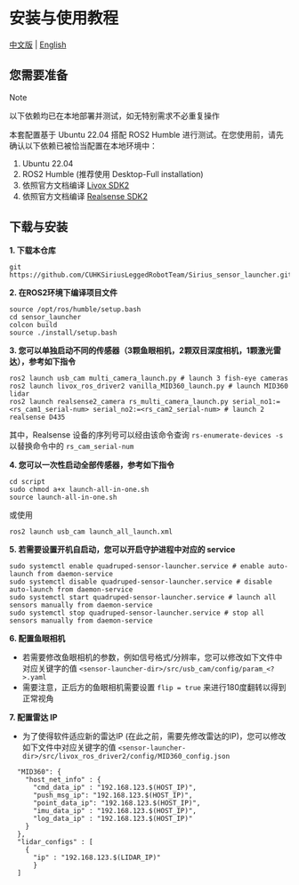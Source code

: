 # 安装与使用教程
[中文版](./README-CN.md) | [English](./README.md)

## 您需要准备
> [!Note]
> 以下依赖均已在本地部署并测试，如无特别需求不必重复操作

本套配置基于 Ubuntu 22.04 搭配 ROS2 Humble 进行测试。在您使用前，请先确认以下依赖已被恰当配置在本地环境中：
1. Ubuntu 22.04
2. ROS2 Humble (推荐使用 Desktop-Full installation)
3. 依照官方文档编译 [Livox SDK2](https://github.com/Livox-SDK/Livox-SDK2/blob/master/README.md) 
4. 依照官方文档编译 [Realsense SDK2](https://dev.intelrealsense.com/docs/compiling-librealsense-for-linux-ubuntu-guide)

## 下载与安装
**1. 下载本仓库**
``` shell
git https://github.com/CUHKSiriusLeggedRobotTeam/Sirius_sensor_launcher.git
```

**2. 在ROS2环境下编译项目文件**
```
source /opt/ros/humble/setup.bash
cd sensor_launcher
colcon build
source ./install/setup.bash
```

**3. 您可以单独启动不同的传感器（3颗鱼眼相机，2颗双目深度相机，1颗激光雷达），参考如下指令**
``` shell
ros2 launch usb_cam multi_camera_launch.py # launch 3 fish-eye cameras
ros2 launch livox_ros_driver2 vanilla_MID360_launch.py # launch MID360 lidar
ros2 launch realsense2_camera rs_multi_camera_launch.py serial_no1:=<rs_cam1_serial-num> serial_no2:=<rs_cam2_serial-num> # launch 2 realsense D435
```
其中，Realsense 设备的序列号可以经由该命令查询 `rs-enumerate-devices -s` 以替换命令中的 `rs_cam_serial-num`

**4. 您可以一次性启动全部传感器，参考如下指令**
``` shell
cd script
sudo chmod a+x launch-all-in-one.sh
source launch-all-in-one.sh
```
或使用
``` shell
ros2 launch usb_cam launch_all_launch.xml
```

**5. 若需要设置开机自启动，您可以开启守护进程中对应的 service**
``` shell
sudo systemctl enable quadruped-sensor-launcher.service # enable auto-launch from daemon-service
sudo systemctl disable quadruped-sensor-launcher.service # disable auto-launch from daemon-service
sudo systemctl start quadruped-sensor-launcher.service # launch all sensors manually from daemon-service
sudo systemctl stop quadruped-sensor-launcher.service # stop all sensors manually from daemon-service
```

**6. 配置鱼眼相机**
- 若需要修改鱼眼相机的参数，例如信号格式/分辨率，您可以修改如下文件中对应关键字的值 `<sensor-launcher-dir>/src/usb_cam/config/param_<?>.yaml`
- 需要注意，正后方的鱼眼相机需要设置 `flip = true` 来进行180度翻转以得到正常视角

**7. 配置雷达 IP**
- 为了使得软件适应新的雷达IP (在此之前，需要先修改雷达的IP)，您可以修改如下文件中对应关键字的值 `<sensor-launcher-dir>/src/livox_ros_driver2/config/MID360_config.json`
```
  "MID360": {
    "host_net_info" : {
      "cmd_data_ip" : "192.168.123.$(HOST_IP)",
      "push_msg_ip": "192.168.123.$(HOST_IP)",
      "point_data_ip": "192.168.123.$(HOST_IP)",
      "imu_data_ip" : "192.168.123.$(HOST_IP)",
      "log_data_ip" : "192.168.123.$(HOST_IP)"
    }
  },
  "lidar_configs" : [
    {
      "ip" : "192.168.123.$(LIDAR_IP)"
      }
  ]
```
